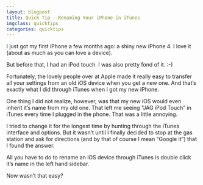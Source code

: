 ```yaml
---
layout: blogpost
title: Quick Tip - Renaming Your iPhone in iTunes
imgclass: quicktips
categories: quicktips
---
```


<p>I just got my first iPhone a few months ago: a shiny new iPhone 4. I love it (about as much as you can love a device).</p>

<p>But before that, I had an iPod touch. I was also pretty fond of it. :-)</p>

<p>Fortunately, the lovely people over at Apple made it really easy to transfer all your settings from an old iOS device when you get a new one. And that&#8217;s exactly what I did through iTunes when I got my new iPhone.</p>

<p>One thing I did not realize, however, was that my new iOS would even inherit it&#8217;s name from my old one. That left me seeing &#8220;JAG iPod Touch&#8221; in iTunes every time I plugged in the phone. That was a little annoying.</p>

<p>I tried to change it for the longest time by hunting through the iTunes interface and options. But it wasn&#8217;t until I finally decided to stop at the gas station and ask for directions (and by that of course I mean &#8220;Google it&#8221;) that I found the answer.</p>

<p>All you have to do to rename an iOS device through iTunes is double click it&#8217;s name in the left hand sidebar.</p>

<p>Now wasn&#8217;t that easy?</p>